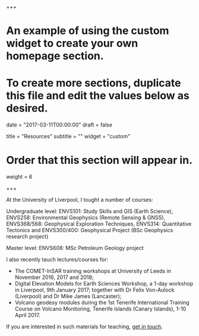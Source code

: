 +++
# An example of using the custom widget to create your own homepage section.
# To create more sections, duplicate this file and edit the values below as desired.

date = "2017-03-11T00:00:00"
draft = false

title = "Resources"
subtitle = ""
widget = "custom"

# Order that this section will appear in.
weight = 6

+++

At the University of Liverpool, I tought a number of courses:

Undergraduate level:
ENVS101: Study Skills and GIS (Earth Science), ENVS258: Environmental Geophysics (Remote Sensing & GNSS), ENVS368/568: Geophysical Exploration Techniques, ENVS314: Quantitative Tectonics and ENVS300/400: Geophysical Project (BSc Geophysics research project)

Master level: ENVS608: MSc Petroleum Geology project

I also recently tauch lectures/courses for:
* The COMET-InSAR training workshops at University of Leeds in November 2016, 2017 and 2018;
* Digital Elevation Models for Earth Sciences Workshop, a 1-day workshop in Liverpool, 9th January 2017; together with Dr Felix Von-Aulock (Liverpool) and Dr Mike James (Lancaster);
* Volcano geodesy modules during the 1st Tenerife International Training Course on Volcano Monitoring, Tenerife Islands (Canary Islands), 1-10 April 2017.

If you are interested in such materials for teaching, [get in touch](mailto:pabloj.gonzalez@csic.es).